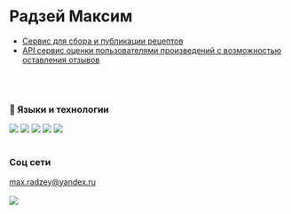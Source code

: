 # Радзей Максим

 <ul>
  <li><a href='https://github.com/MaxRadzey/foodgram-project-react'>Сервис для сбора и публикации рецептов</a></li>
  <li><a href='https://github.com/MaxRadzey/api_yamdb'>API сервис оценки пользователями произведений с возможностью оставления отзывов</a></li>
  <br>

 </ul>
 <br>

### 🎹 Языки и технологии
![](https://img.shields.io/badge/Python-3776AB?style=for-the-badge&logo=python&logoColor=white)
![](https://img.shields.io/badge/Django-092E20?style=for-the-badge&logo=django&logoColor=green)
![](https://img.shields.io/badge/PostgreSQL-316192?style=for-the-badge&logo=postgresql&logoColor=white)
![](https://img.shields.io/badge/SQLite-07405E?style=for-the-badge&logo=sqlite&logoColor=white)
![](https://img.shields.io/badge/Docker-2CA5E0?style=for-the-badge&logo=docker&logoColor=white)
<br><br>

### Соц сети 
[max.radzey\@yandex.ru](mailto:max.radzey@yandex.ru?subject=Test)
<br><br>
<a href='https://t.me/max_rrr'>![](https://img.shields.io/badge/Telegram-2CA5E0?style=for-the-badge&logo=telegram&logoColor=white)</a>